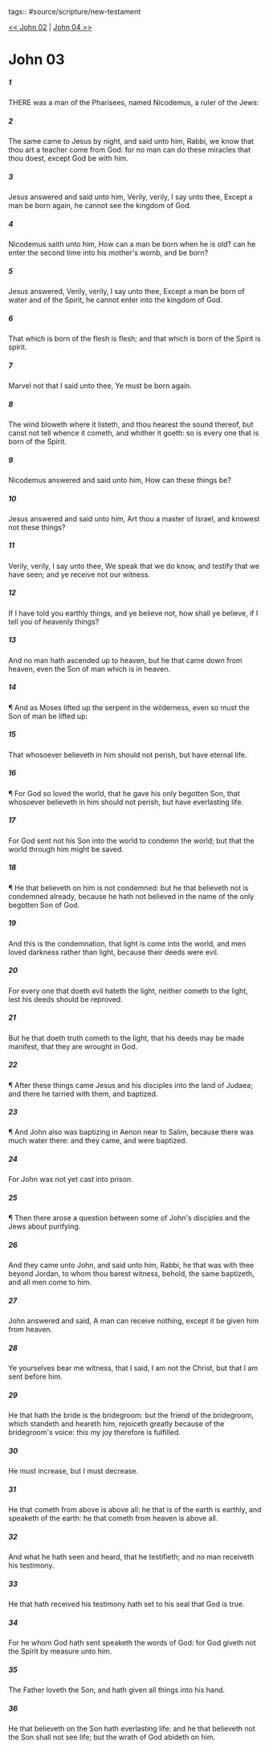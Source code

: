 tags:: #source/scripture/new-testament

[<< John 02](/new-testament/04_John/John_02.md) | [John 04 >>](/new-testament/04_John/John_04.md)

# John 03

##### 1

THERE was a man of the Pharisees, named Nicodemus, a ruler of the Jews:

##### 2

The same came to Jesus by night, and said unto him, Rabbi, we know that thou art a teacher come from God: for no man can do these miracles that thou doest, except God be with him.

##### 3

Jesus answered and said unto him, Verily, verily, I say unto thee, Except a man be born again, he cannot see the kingdom of God.

##### 4

Nicodemus saith unto him, How can a man be born when he is old? can he enter the second time into his mother's womb, and be born?

##### 5

Jesus answered, Verily, verily, I say unto thee, Except a man be born of water and of the Spirit, he cannot enter into the kingdom of God.

##### 6

That which is born of the flesh is flesh; and that which is born of the Spirit is spirit.

##### 7

Marvel not that I said unto thee, Ye must be born again.

##### 8

The wind bloweth where it listeth, and thou hearest the sound thereof, but canst not tell whence it cometh, and whither it goeth: so is every one that is born of the Spirit.

##### 9

Nicodemus answered and said unto him, How can these things be?

##### 10

Jesus answered and said unto him, Art thou a master of Israel, and knowest not these things?

##### 11

Verily, verily, I say unto thee, We speak that we do know, and testify that we have seen; and ye receive not our witness.

##### 12

If I have told you earthly things, and ye believe not, how shall ye believe, if I tell you of heavenly things?

##### 13

And no man hath ascended up to heaven, but he that came down from heaven, even the Son of man which is in heaven.

##### 14

¶ And as Moses lifted up the serpent in the wilderness, even so must the Son of man be lifted up:

##### 15

That whosoever believeth in him should not perish, but have eternal life.

##### 16

¶ For God so loved the world, that he gave his only begotten Son, that whosoever believeth in him should not perish, but have everlasting life.

##### 17

For God sent not his Son into the world to condemn the world; but that the world through him might be saved.

##### 18

¶ He that believeth on him is not condemned: but he that believeth not is condemned already, because he hath not believed in the name of the only begotten Son of God.

##### 19

And this is the condemnation, that light is come into the world, and men loved darkness rather than light, because their deeds were evil.

##### 20

For every one that doeth evil hateth the light, neither cometh to the light, lest his deeds should be reproved.

##### 21

But he that doeth truth cometh to the light, that his deeds may be made manifest, that they are wrought in God.

##### 22

¶ After these things came Jesus and his disciples into the land of Judaea; and there he tarried with them, and baptized.

##### 23

¶ And John also was baptizing in Aenon near to Salim, because there was much water there: and they came, and were baptized.

##### 24

For John was not yet cast into prison.

##### 25

¶ Then there arose a question between some of John's disciples and the Jews about purifying.

##### 26

And they came unto John, and said unto him, Rabbi, he that was with thee beyond Jordan, to whom thou barest witness, behold, the same baptizeth, and all men come to him.

##### 27

John answered and said, A man can receive nothing, except it be given him from heaven.

##### 28

Ye yourselves bear me witness, that I said, I am not the Christ, but that I am sent before him.

##### 29

He that hath the bride is the bridegroom: but the friend of the bridegroom, which standeth and heareth him, rejoiceth greatly because of the bridegroom's voice: this my joy therefore is fulfilled.

##### 30

He must increase, but I must decrease.

##### 31

He that cometh from above is above all: he that is of the earth is earthly, and speaketh of the earth: he that cometh from heaven is above all.

##### 32

And what he hath seen and heard, that he testifieth; and no man receiveth his testimony.

##### 33

He that hath received his testimony hath set to his seal that God is true.

##### 34

For he whom God hath sent speaketh the words of God: for God giveth not the Spirit by measure unto him.

##### 35

The Father loveth the Son, and hath given all things into his hand.

##### 36

He that believeth on the Son hath everlasting life: and he that believeth not the Son shall not see life; but the wrath of God abideth on him.
